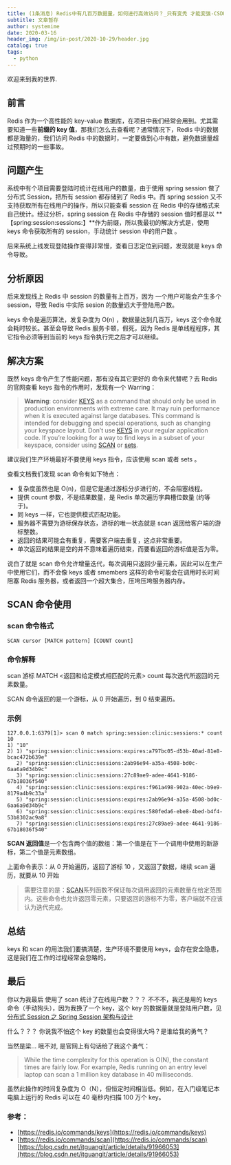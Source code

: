 ```yaml
---
title: (1条消息) Redis中有几百万数据量，如何进行高效访问？_只有变秃 才能变强-CSDN博客
subtitle: 文章暂存
author: systemime
date: 2020-03-16
header_img: /img/in-post/2020-10-29/header.jpg
catalog: true
tags:
  - python
---
```


欢迎来到我的世界.

<!-- more -->

## 前言

Redis 作为一个高性能的 key-value 数据库，在项目中我们经常会用到。尤其需要知道一些**前缀的 key 值**，那我们怎么去查看呢？通常情况下，Redis 中的数据都是海量的，我们访问 Redis 中的数据时，一定要做到心中有数，避免数据量超过预期时的一些事故。

## 问题产生

系统中有个项目需要登陆时统计在线用户的数量，由于使用 spring session 做了分布式 Session，把所有 session 都存储到了 Redis 中。而 spring session 又不支持获取所有在线用户的操作，所以只能查看 session 在 Redis 中的存储格式来自己统计。经过分析，spring session 在 Redis 中存储的 session 值时都是以 \*\*【spring:session:sessions:】\*\*作为前缀，所以我最初的解决方式是，使用 keys 命令获取所有的 session，手动统计 session 中的用户数 。

后来系统上线发现登陆操作变得非常慢，查看日志定位到问题，发现就是 keys 命令导致。

## 分析原因

后来发现线上 Redis 中 session 的数量有上百万，因为 一个用户可能会产生多个 session，导致 Redis 中实际 sesion 的数量远大于登陆用户数。

keys 命令是遍历算法，发复杂度为 O(n) ，数据量达到几百万，keys 这个命令就会耗时较长。甚至会导致 Redis 服务卡顿，假死，因为 Redis 是单线程程序，其它指令必须等到当前的 keys 指令执行完之后才可以继续。

## 解决方案

既然 keys 命令产生了性能问题，那有没有其它更好的 命令来代替呢？去 Redis 的官网查看 keys 指令的作用时，发现有一个 Warring：

> **Warning**: consider [KEYS](https://redis.io/commands/keys) as a command that should only be used in production environments with extreme care. It may ruin performance when it is executed against large databases. This command is intended for debugging and special operations, such as changing your keyspace layout. Don’t use [KEYS](https://redis.io/commands/keys) in your regular application code. If you’re looking for a way to find keys in a subset of your keyspace, consider using [SCAN](https://redis.io/commands/scan) or [sets](https://redis.io/topics/data-types#sets).

建议我们生产环境最好不要使用 keys 指令，应该使用 scan 或者 sets 。

查看文档我们发现 scan 命令有如下特点：

-   复杂度虽然也是 O(n)，但是它是通过游标分步进行的，不会阻塞线程。
-   提供 count 参数，不是结果数量，是 Redis 单次遍历字典槽位数量 (约等于)。
-   同 keys 一样，它也提供模式匹配功能。
-   服务器不需要为游标保存状态，游标的唯一状态就是 scan 返回给客户端的游标整数。
-   返回的结果可能会有重复，需要客户端去重复，这点非常重要。
-   单次返回的结果是空的并不意味着遍历结束，而要看返回的游标值是否为零。

说白了就是 scan 命令允许增量迭代，每次调用只返回少量元素，因此可以在生产中使用它们，而不会像 keys 或者 smembers 这样的命令可能会在调用时长时间阻塞 Redis 服务器，或者返回一个超大集合，压垮压垮服务器内存。

## SCAN 命令使用

### scan 命令格式

```redis
SCAN cursor [MATCH pattern] [COUNT count]

```

### 命令解释

scan 游标 MATCH &lt;返回和给定模式相匹配的元素> count 每次迭代所返回的元素数量。

SCAN 命令返回的是一个游标，从 0 开始遍历，到 0 结束遍历。

### 示例

```shell
127.0.0.1:6379[1]> scan 0 match spring:session:clinic:sessions:* count 10
1) "10"
2) 1) "spring:session:clinic:sessions:expires:a797bc05-d53b-40ad-81e8-bcac472b639e"
   2) "spring:session:clinic:sessions:2ab96e94-a35a-4508-bd0c-6aa6a9d34b9c"
   3) "spring:session:clinic:sessions:27c89ae9-adee-4641-9186-67b18036f540"
   4) "spring:session:clinic:sessions:expires:f961a498-902a-40ec-b9e9-8179a4b9c33a"
   5) "spring:session:clinic:sessions:expires:2ab96e94-a35a-4508-bd0c-6aa6a9d34b9c"
   6) "spring:session:clinic:sessions:expires:580feda6-ebe8-4bed-b4f4-53b8302ac9a8"
   7) "spring:session:clinic:sessions:expires:27c89ae9-adee-4641-9186-67b18036f540"

```

**SCAN 返回值**是一个包含两个值的数组：第一个值是在下一个调用中使用的新游标，第二个值是元素数组。

上面命令表示：从 0 开始遍历，返回了游标 10 ，又返回了数据，继续 scan 遍历，就要从 10 开始

> 需要注意的是：[SCAN](https://redis.io/commands/scan)系列函数不保证每次调用返回的元素数量在给定范围内。这些命令也允许返回零元素，只要返回的游标不为零，客户端就不应该认为迭代完成。

## 总结

keys 和 scan 的用法我们要搞清楚，生产环境不要使用 keys，会存在安全隐患，这是我们在工作的过程经常会忽略的。

## 最后

你以为我最后 使用了 scan 统计了在线用户数？？？ 不不不，我还是用的 keys 命令（手动狗头），因为我换了一个 key，这个 key 的数据量就是登陆用户数，见 [分布式 Session 之 Spring Session 架构与设计](https://gitlab.aihaisi.com/docs/docs/issues/584)

什么？？？ 你说我不怕这个 key 的数量也会变得很大吗？是谁给我的勇气？

当然是梁… 哦不对, 是官网上有句话给了我这个勇气：

> While the time complexity for this operation is O(N), the constant times are fairly low. For example, Redis running on an entry level laptop can scan a 1 million key database in 40 milliseconds.

虽然此操作的时间复杂度为 O（N），但恒定时间相当低。例如，在入门级笔记本电脑上运行的 Redis 可以在 40 毫秒内扫描 100 万个 key。

### 参考：

-   [https://redis.io/commands/keys](https://redis.io/commands/keys)
-   [https://redis.io/commands/scan](https://redis.io/commands/scan) 
    [https://blog.csdn.net/itguangit/article/details/91966053](https://blog.csdn.net/itguangit/article/details/91966053)
